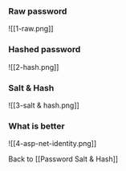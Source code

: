 ### Raw password
![[1-raw.png]]

### Hashed password
![[2-hash.png]]

### Salt & Hash
![[3-salt & hash.png]]

### What is better
![[4-asp-net-identity.png]]

Back to [[Password Salt & Hash]]
